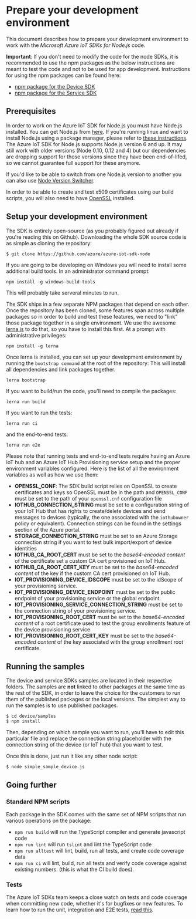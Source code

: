 # Prepare your development environment

This document describes how to prepare your development environment to work with the *Microsoft Azure IoT SDKs for Node.js* code.

**Important**: If you don't need to modify the code for the node SDKs, it is recommended to use the npm packages as the below instructions are meant to test the code and not to be used for app development.
Instructions for using the npm packages can be found here:
   * [npm package for the Device SDK](../device/core/readme.md)
   * [npm package for the Service SDK](../service/readme.md)

## Prerequisites

In order to work on the Azure IoT SDK for Node.js you must have Node.js installed. You can get Node.js from [here][node-download]. If you're running linux and want to install Node.js using a package manager, please refer to [these instructions][node-linux]. The Azure IoT SDK for Node.js supports Node.js version 6 and up. It may still work with older versions (Node 0.10, 0.12 and 4) but our dependencies are dropping support for those versions since they have been end-of-lifed, so we cannot guarantee full support for these anymore.

If you'd like to be able to switch from one Node.js version to another you can also use [Node Version Switcher][nvs].

In order to be able to create and test x509 certificates using our build scripts, you will also need to have [OpenSSL][openssl] installed.

<a name="devenv"/>

## Setup your development environment

The SDK is entirely open-source (as you probably figured out already if you're reading this on Github). Downloading the whole SDK source code is as simple as cloning the repository:

```
$ git clone https://github.com/azure/azure-iot-sdk-node
```

If you are going to be developing on Windows you will need to install some additional build tools.  In an administrator command prompt:

```
npm install -g windows-build-tools
```

This will probably take serveral minutes to run.

The SDK ships in a few separate NPM packages that depend on each other. Once the repository has been cloned, some features span across multiple packages so in order to build and test these features, we need to "link" those package together in a single environment. We use the awesome [lerna.js](https://lernajs.io) to do that, so you have to install this first.  At a prompt with administrative privileges:

```
npm install -g lerna
```

Once lerna is installed, you can set up your development environment by running the `bootstrap command` at the root of the repository: This will install all dependencies and link packages together.

```
lerna bootstrap
```

If you want to build/run the code, you'll need to compile the packages:

```
lerna run build
```

If you want to run the tests:

```
lerna run ci
```

and the end-to-end tests:

```
lerna run e2e
```

Please note that running tests and end-to-end tests require having an Azure IoT hub and an Azure IoT Hub Provisioning service setup and the proper environment variables configured. Here is the list of all the environment variables as well as how we use them:

- **OPENSSL_CONF**: The SDK build script relies on OpenSSL to create certificates and keys so OpenSSL must be in the path and `OPENSSL_CONF` must be set to the path of your `openssl.cnf` configuration file
- **IOTHUB_CONNECTION_STRING** must be set to a configuration string of your IoT Hub that has rights to create/delete devices and send messages to devices (typically, the one associated with the `iothubowner` policy or equivalent). Connection strings can be found in the settings section of the Azure portal.
- **STORAGE_CONNECTION_STRING** must be set to an Azure Storage connection string if you want to test bulk import/export of device identities
- **IOTHUB_CA_ROOT_CERT** must be set to the *base64-encoded content* of the certificate set a custom CA cert provisioned on IoT Hub.
- **IOTHUB_CA_ROOT_CERT_KEY** must be set to the *base64-encoded content* of the key if the custom CA cert provisioned on IoT Hub.
- **IOT_PROVISIONING_DEVICE_IDSCOPE** must be set to the idScope of your provisioning service.
- **IOT_PROVISIONING_DEVICE_ENDPOINT** must be set to the public endpoint of your provisioning service or the global endpoint.
- **IOT_PROVISIONING_SERVICE_CONNECTION_STRING** must be set to the connection string of your provisioning service.
- **IOT_PROVISIONING_ROOT_CERT** must be set to the *base64-encoded content* of a root certificate used to test the group enrollments feature of the device provisioning service
- **IOT_PROVISIONING_ROOT_CERT_KEY** must be set to the *base64-encoded content* of the key associated with the group enrollment root certificate.


## Running the samples

The device and service SDKs samples are located in their respective folders. The samples are **not** linked to other packages at the same time as the rest of the SDK, in order to leave the choice for the customers to run them of the published packages or the local versions. The simplest way to run the samples is to use published packages.

```
$ cd device/samples
$ npm install
```

Then, depending on which sample you want to run, you'll have to edit this particular file and replace the connection string placeholder with the connection string of the device (or IoT hub) that you want to test.

Once this is done, just run it like any other node script:

```
$ node simple_sample_device.js
```

## Going further

### Standard NPM scripts

Each package in the SDK comes with the same set of NPM scripts that run various operations on the package:
* `npm run build` will run the TypeScript compiler and generate javascript code
* `npm run lint` will run `tslint` and lint the TypeScript code
* `npm run alltest` will lint, build, run all tests, and create code coverage data
* `npm run ci` will lint, build, run all tests and verify code coverage against existing numbers. (this is what the CI build does).

### Tests

The Azure IoT SDKs team keeps a close watch on tests and code coverage when committing new code, whether it's for bugfixes or new features.
To learn how to run the unit, integration and E2E tests, [read this](./node-tests.md).

[node-download]: https://nodejs.org/en/download/
[node-linux]: https://nodejs.org/en/download/package-manager/
[nvs]: https://github.com/jasongin/nvs
[openssl]: https://www.openssl.org/
